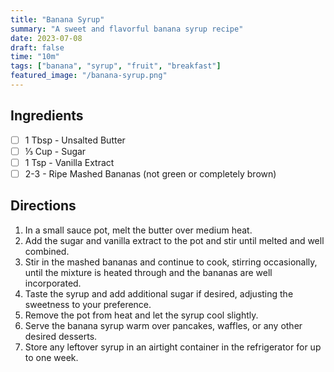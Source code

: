 ```yaml
---
title: "Banana Syrup"
summary: "A sweet and flavorful banana syrup recipe"
date: 2023-07-08
draft: false
time: "10m"
tags: ["banana", "syrup", "fruit", "breakfast"]
featured_image: "/banana-syrup.png"
---
```


## Ingredients

- [ ] 1 Tbsp - Unsalted Butter
- [ ] ⅓ Cup - Sugar
- [ ] 1 Tsp - Vanilla Extract
- [ ] 2-3 - Ripe Mashed Bananas (not green or completely brown)

## Directions

1. In a small sauce pot, melt the butter over medium heat.
2. Add the sugar and vanilla extract to the pot and stir until melted and well combined.
3. Stir in the mashed bananas and continue to cook, stirring occasionally, until the mixture is heated through and the bananas are well incorporated.
4. Taste the syrup and add additional sugar if desired, adjusting the sweetness to your preference.
5. Remove the pot from heat and let the syrup cool slightly.
6. Serve the banana syrup warm over pancakes, waffles, or any other desired desserts.
7. Store any leftover syrup in an airtight container in the refrigerator for up to one week.
